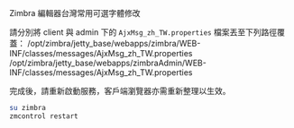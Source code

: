 Zimbra 編輯器台灣常用可選字體修改

請分別將 client 與 admin 下的 `AjxMsg_zh_TW.properties` 檔案丟至下列路徑覆蓋：
/opt/zimbra/jetty_base/webapps/zimbra/WEB-INF/classes/messages/AjxMsg_zh_TW.properties
/opt/zimbra/jetty_base/webapps/zimbraAdmin/WEB-INF/classes/messages/AjxMsg_zh_TW.properties
  
  
完成後，請重新啟動服務，客戶端瀏覽器亦需重新整理以生效。
```bash
su zimbra
zmcontrol restart
```
